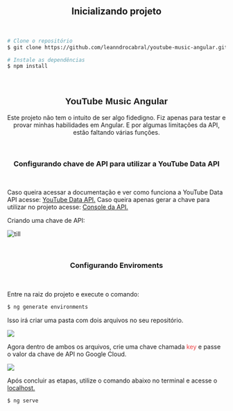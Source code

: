 <h2
 align = "center">
Inicializando projeto
</h2>

<br/>

```bash
# Clone o repositório
$ git clone https://github.com/leanndrocabral/youtube-music-angular.git

# Instale as dependências
$ npm install
```

<br/>

<h2 align="center" style='font-family: sans-serif'>
	YouTube Music Angular
</h2>

<p align = "center">
Este projeto não tem o intuito de ser algo fidedigno. Fiz apenas para testar e provar minhas habilidades em Angular. E por algumas limitações da API, estão faltando várias funções.
</p>

<br/>

<h3 align = "center">
Configurando chave de API para utilizar a YouTube Data API
</h3>

<br/>

<p>
Caso queira acessar a documentação e ver como funciona a  YouTube Data API acesse: <a href='https://developers.google.com/youtube/v3/docs?hl=pt-br'>YouTube Data API.</a> Caso queira apenas gerar a chave para utilizar no projeto acesse: <a href='https://code.google.com/apis/console/?hl=pt-br'> Console da API.</a>
</p>

<p>Criando uma chave de API:</p>

![till](./src/assets/chave-api-youtube.gif)

<br/>

<h3 align = "center">
Configurando Enviroments
</h3>

<br/>

<p>Entre na raiz do projeto e execute o comando:</p>

```bash
$ ng generate environments
```

<p>Isso irá criar uma pasta com dois arquivos no seu repositório.</p>

<img src='https://cdn.discordapp.com/attachments/1104814802787909804/1114633212501704755/image.png'/>

<p>Agora dentro de ambos os arquivos, crie uma chave chamada <span style='color: #ED4245'>key</span> e passe o valor da chave de API no Google Cloud.</p>

<img src='https://cdn.discordapp.com/attachments/1104814802787909804/1114634949430087690/image.png'/>

<p>Após concluir as etapas, utilize o comando abaixo no terminal e acesse o <a href='http://localhost:4200/'>localhost.</a></p>

```bash
$ ng serve
```
